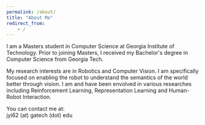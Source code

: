 ```yaml
---
permalink: /about/
title: "About Me"
redirect_from:
    - /
---
```


I am a Masters student in Computer Science at Georgia Institute of Technology. 
Prior to joining Masters, I received my Bachelor's degree in Computer Science from Georgia Tech. 

My research interests are in Robotics and Computer Vision. I am specifically focused on enabling the robot to understand the semantics of the world better through vision. I am and have been envolved in various researches including Reinforcement Learning, Representation Learning and Human-Robot Interaction.

You can contact me at:  
jyi62 (at) gatech (dot) edu
